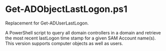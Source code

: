 # Get-ADObjectLastLogon.ps1
Replacement for Get-ADUserLastLogon.

A PowerShell script to query all domain controllers in a domain and retrieve the most recent lastLogon time stamp for a given SAM Account name(s). This version supports computer objects as well as users.
